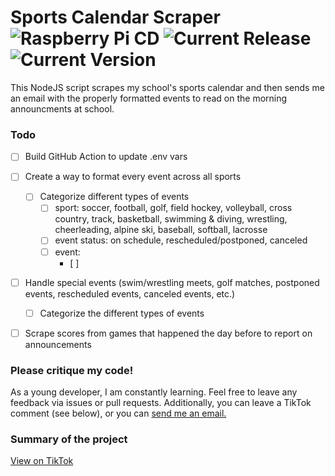 # Sports Calendar Scraper ![Raspberry Pi CD](https://github.com/Gbillington1/sports-calendar-scraper/actions/workflows/ci.yml/badge.svg) ![Current Release](https://img.shields.io/github/v/release/Gbillington1/sports-calendar-scraper) ![Current Version](https://img.shields.io/github/v/tag/Gbillington1/sports-calendar-scraper)
This NodeJS script scrapes my school's sports calendar and then sends me an email with the properly formatted events to read on the morning announcments at school.

### Todo
- [ ] Build GitHub Action to update .env vars
- [ ] Create a way to format every event across all sports
  - [ ] Categorize different types of events
    - [ ] sport: soccer, football, golf, field hockey, volleyball, cross country, track, basketball, swimming & diving, wrestling, cheerleading, alpine ski, baseball, softball, lacrosse
    - [ ] event status: on schedule, rescheduled/postponed, canceled
    - [ ] event: 
      - [ ] 
- [ ] Handle special events (swim/wrestling meets, golf matches, postponed events, rescheduled events, canceled events, etc.)
  - [ ] Categorize the different types of events
- [ ] Scrape scores from games that happened the day before to report on announcements


### Please critique my code!
As a young developer, I am constantly learning. Feel free to leave any feedback via issues or pull requests. Additionally, you can leave a TikTok comment (see below), or you can [send me an email.](mailto:graham@grahambillington.com)

### Summary of the project
[View on TikTok](https://www.tiktok.com/@grahambillington/video/7059563461705174318?is_copy_url=1&is_from_webapp=v1)